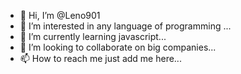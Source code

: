 - 👋 Hi, I’m @Leno901
- 👀 I’m interested in any language of programming ...
- 🌱 I’m currently learning javascript...
- 💞️ I’m looking to collaborate on big companies...
- 📫 How to reach me just add me here...

<!---
Leno901/Leno901 is a ✨ special ✨ repository because its `README.md` (this file) appears on your GitHub profile.
You can click the Preview link to take a look at your changes.
--->
